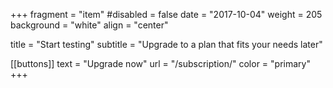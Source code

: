 +++
fragment = "item"
#disabled = false
date = "2017-10-04"
weight = 205
background = "white"
align = "center"

title = "Start testing"
subtitle = "Upgrade to a plan that fits your needs later"

[[buttons]]
  text = "Upgrade now"
  url = "/subscription/"
  color = "primary"
+++
